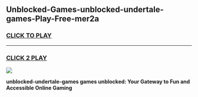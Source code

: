 
## Unblocked-Games-unblocked-undertale-games-Play-Free-mer2a
<h3>
<a href="https://premium76.site?title=unblocked-undertale-games&ref=12A">CLICK TO PLAY</a></h3>
<hr>

<h3>
<a href="https://premium76.site?title=unblocked-undertale-games&ref=12A">CLICK 2 PLAY</a>
  
</h3>

<a href="https://premium76.site?title=unblocked-undertale-games&ref=12A"><img src="https://clearcache.store/games.png"></a>


**unblocked-undertale-games games unblocked: Your Gateway to Fun and Accessible Online Gaming**
